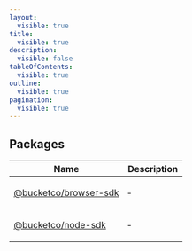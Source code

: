 ```yaml
---
layout:
  visible: true
title:
  visible: true
description:
  visible: false
tableOfContents:
  visible: true
outline:
  visible: true
pagination:
  visible: true
---
```


## Packages

<table>
<thead>
<tr>
<th>Name</th>
<th>Description</th>
</tr>
</thead>
<tbody>
<tr>
<td>

[@bucketco/browser-sdk](@bucketco/browser-sdk/README.md)

</td>
<td>

&hyphen;

</td>
</tr>
<tr>
<td>

[@bucketco/node-sdk](@bucketco/node-sdk/README.md)

</td>
<td>

&hyphen;

</td>
</tr>
</tbody>
</table>
